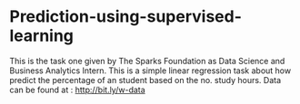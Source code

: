 # Prediction-using-supervised-learning
This is the task one given by The Sparks Foundation as Data Science and Business Analytics Intern. This is a simple linear regression task about how predict the percentage of an student based on the no. study hours. Data can be found at : http://bit.ly/w-data

